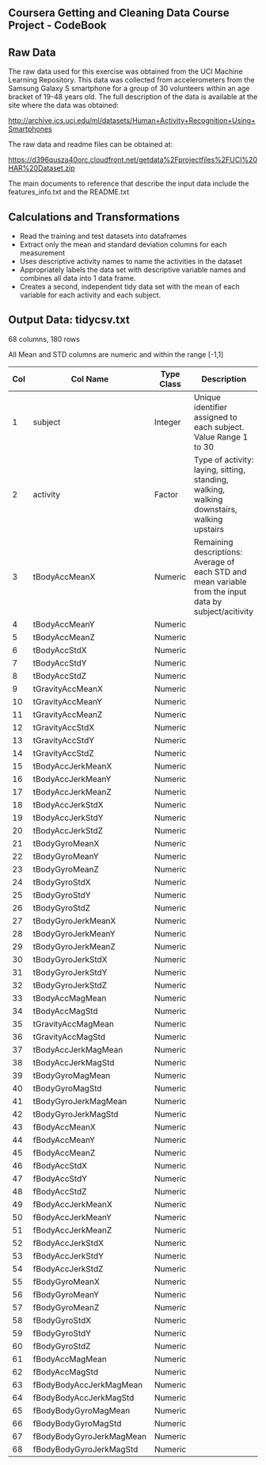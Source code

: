 
Coursera Getting and Cleaning Data Course Project - CodeBook
----------


Raw Data
----------
The raw data used for this exercise was obtained from the UCI Machine Learning Repository. This data was collected from  accelerometers from the Samsung Galaxy S smartphone for a group of 30 volunteers within an age bracket of 19-48 years old.  The full description of the data is available at the site where the data was obtained: 

http://archive.ics.uci.edu/ml/datasets/Human+Activity+Recognition+Using+Smartphones 

The raw data and readme files can be obtained at:

https://d396qusza40orc.cloudfront.net/getdata%2Fprojectfiles%2FUCI%20HAR%20Dataset.zip 

The main documents to reference that describe the input data include the features_info.txt and the README.txt


Calculations and Transformations
--------------------------------------
- Read the training and test datasets into dataframes 
- Extract only the mean and standard deviation columns for each measurement
- Uses descriptive activity names to name the activities in the dataset
- Appropriately labels the data set with descriptive variable names and combines all data into 1 data frame.
- Creates a second, independent tidy data set with the mean of each variable for each activity and each subject.




Output Data: tidycsv.txt 
----------

68 columns, 180 rows

All Mean and STD columns are numeric and within the range [-1,1]

|Col |Col Name          | Type Class | Description
|----|------------------|------------|-----------------------------------------------------
|1   |subject           | Integer    | Unique identifier assigned to each subject. Value Range 1 to 30
|2   |activity          | Factor     | Type of activity: laying, sitting, standing, walking, walking downstairs, walking upstairs
|3   |tBodyAccMeanX     | Numeric    | Remaining descriptions: Average of each STD and mean variable from the input data by subject/acitivity
|4   |tBodyAccMeanY     | Numeric    |   
|5   |tBodyAccMeanZ     | Numeric    |
|6   |tBodyAccStdX      | Numeric    |
|7   |tBodyAccStdY      | Numeric    |
|8   |tBodyAccStdZ      | Numeric    |   
|9   |tGravityAccMeanX  | Numeric    |
|10  |tGravityAccMeanY  | Numeric    |
|11  |tGravityAccMeanZ  | Numeric    |
|12  |tGravityAccStdX   | Numeric    |
|13  |tGravityAccStdY   | Numeric    |
|14  |tGravityAccStdZ   | Numeric    |
|15  |tBodyAccJerkMeanX | Numeric    |
|16  |tBodyAccJerkMeanY | Numeric    |
|17  |tBodyAccJerkMeanZ | Numeric    |
|18  |tBodyAccJerkStdX  | Numeric    |
|19  |tBodyAccJerkStdY  | Numeric    |
|20  |tBodyAccJerkStdZ  | Numeric    |
|21  |tBodyGyroMeanX    | Numeric    |
|22  |tBodyGyroMeanY    | Numeric    |
|23  |tBodyGyroMeanZ    | Numeric    |
|24  |tBodyGyroStdX     | Numeric    |
|25  |tBodyGyroStdY     | Numeric    |
|26  |tBodyGyroStdZ     | Numeric    |
|27  |tBodyGyroJerkMeanX | Numeric    |
|28  |tBodyGyroJerkMeanY | Numeric    |
|29  |tBodyGyroJerkMeanZ | Numeric    |
|30  |tBodyGyroJerkStdX  | Numeric    |
|31  |tBodyGyroJerkStdY  | Numeric    |
|32  |tBodyGyroJerkStdZ  | Numeric    |
|33  |tBodyAccMagMean    | Numeric    |
|34  |tBodyAccMagStd     | Numeric    |
|35  |tGravityAccMagMean | Numeric    |
|36  |tGravityAccMagStd  | Numeric    |
|37  |tBodyAccJerkMagMean | Numeric    |
|38  |tBodyAccJerkMagStd  | Numeric    |
|39  |tBodyGyroMagMean    | Numeric    |
|40  |tBodyGyroMagStd     | Numeric    |
|41  |tBodyGyroJerkMagMean | Numeric    |
|42  |tBodyGyroJerkMagStd  | Numeric    |
|43  |fBodyAccMeanX | Numeric    |
|44  |fBodyAccMeanY | Numeric    |
|45  |fBodyAccMeanZ | Numeric    |
|46  |fBodyAccStdX | Numeric    |
|47  |fBodyAccStdY | Numeric    |
|48  |fBodyAccStdZ | Numeric    |
|49  |fBodyAccJerkMeanX | Numeric    |
|50  |fBodyAccJerkMeanY | Numeric    |
|51  |fBodyAccJerkMeanZ | Numeric    |
|52  |fBodyAccJerkStdX | Numeric    |
|53  |fBodyAccJerkStdY | Numeric    |
|54  |fBodyAccJerkStdZ | Numeric    |
|55  |fBodyGyroMeanX | Numeric    |
|56  |fBodyGyroMeanY | Numeric    |
|57  |fBodyGyroMeanZ | Numeric    |
|58  |fBodyGyroStdX | Numeric    |
|59  |fBodyGyroStdY | Numeric    |
|60  |fBodyGyroStdZ | Numeric    |
|61  |fBodyAccMagMean | Numeric    |
|62  |fBodyAccMagStd  | Numeric    |
|63  |fBodyBodyAccJerkMagMean | Numeric    |
|64  |fBodyBodyAccJerkMagStd  | Numeric    |
|65  |fBodyBodyGyroMagMean    | Numeric    |
|66  |fBodyBodyGyroMagStd     | Numeric    |
|67  |fBodyBodyGyroJerkMagMean | Numeric    |
|68  |fBodyBodyGyroJerkMagStd  | Numeric    |